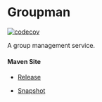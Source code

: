 # Groupman

[![codecov](https://codecov.io/gh/bremersee/groupman/branch/master/graph/badge.svg)](https://codecov.io/gh/bremersee/groupman)

A group management service.

#### Maven Site

- [Release](https://bremersee.github.io/groupman/index.html)

- [Snapshot](https://nexus.bremersee.org/repository/maven-sites/groupman/2.0.0-SNAPSHOT/index.html)
